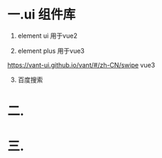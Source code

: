 # 一.ui 组件库

1. element ui  用于vue2

2. element plus  用于vue3

https://vant-ui.github.io/vant/#/zh-CN/swipe vue3

3. 百度搜索




# 二.



# 三.


